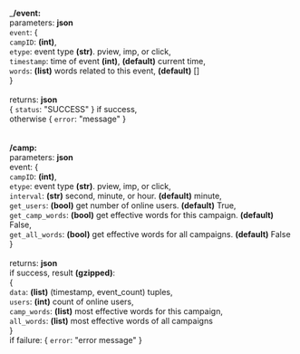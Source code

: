 ___/event:__<br>
    parameters: __json__ <br>
            `event`: {<br>
            `campID`: __(int)__,<br>
            `etype`: event type __(str)__. pview, imp, or click,<br>
            `timestamp`: time of event __(int)__, __(default)__ current time, <br>
            `words`: __(list)__  words related to this event, __(default)__ []<br>
}
<br><br>
returns: __json__ <br>
            { `status`: "SUCCESS" } if success,<br>
             otherwise { `error`: "message" }
<br><br>           
__/camp:__<br>
parameters: __json__<br>
event: {<br>
            `campID`: __(int)__,<br>
            `etype`: event type __(str)__. pview, imp, or click,<br>
            `interval`: __(str)__ second, minute, or hour. __(default)__ minute,<br>
            `get_users`: __(bool)__ get number of online users. __(default)__ True,<br>
            `get_camp_words`: __(bool)__ get effective words for this campaign. __(default)__ False,<br>
            `get_all_words`: __(bool)__ get effective words for all campaigns. __(default)__ False<br>
            }
<br><br>
returns: __json__<br>
if success, result __(gzipped)__: <br>
{ <br>
`data`: __(list)__ (timestamp, event_count) tuples,<br>
   `users`: __(int)__ count of online users,<br>
 `camp_words`: __(list)__ most effective words for this campaign,<br>
   `all_words`: __(list)__ most effective words of all campaigns
   <br>}<br>
            if failure: { `error`: "error message" }

